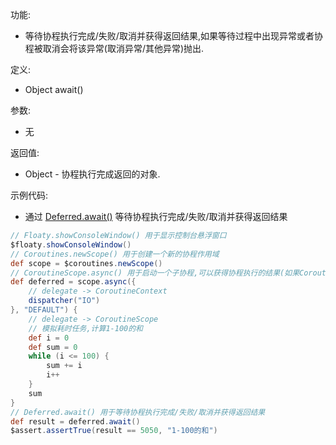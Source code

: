 功能:

+ 等待协程执行完成/失败/取消并获得返回结果,如果等待过程中出现异常或者协程被取消会将该异常(取消异常/其他异常)抛出.

定义:

+ Object await()

参数:

+ 无

返回值:

+ Object - 协程执行完成返回的对象.

示例代码:

+ 通过 [Deferred.await()](/API/Coroutines/Deferred/README.md?id=await) 等待协程执行完成/失败/取消并获得返回结果

```groovy
// Floaty.showConsoleWindow() 用于显示控制台悬浮窗口
$floaty.showConsoleWindow()
// Coroutines.newScope() 用于创建一个新的协程作用域
def scope = $coroutines.newScope()
// CoroutineScope.async() 用于启动一个子协程,可以获得协程执行的结果(如果CoroutineContext设置了Job参数,那么就是启动一个新协程,与启动它的协程没有父子关系)
def deferred = scope.async({
    // delegate -> CoroutineContext
    dispatcher("IO")
}, "DEFAULT") {
    // delegate -> CoroutineScope
    // 模拟耗时任务,计算1-100的和
    def i = 0
    def sum = 0
    while (i <= 100) {
        sum += i
        i++
    }
    sum
}
// Deferred.await() 用于等待协程执行完成/失败/取消并获得返回结果
def result = deferred.await()
$assert.assertTrue(result == 5050, "1-100的和")
```